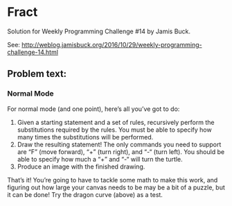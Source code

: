 # Fract

Solution for Weekly Programming Challenge #14 by Jamis Buck.

See:
http://weblog.jamisbuck.org/2016/10/29/weekly-programming-challenge-14.html

## Problem text:

### Normal Mode

For normal mode (and one point), here’s all you’ve got to do:

1. Given a starting statement and a set of rules, recursively perform the substitutions required by the rules. You must
be able to specify how many times the substitutions will be performed.
2. Draw the resulting statement! The only commands you need to support are “F” (move forward), “+” (turn right), and “-“
(turn left). You should be able to specify how much a “+” and “-“ will turn the turtle.
3. Produce an image with the finished drawing.

That’s it! You’re going to have to tackle some math to make this work, and figuring out how large your canvas needs to
be may be a bit of a puzzle, but it can be done! Try the dragon curve (above) as a test.
